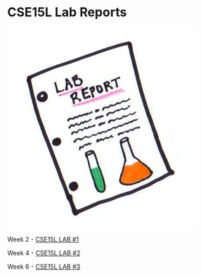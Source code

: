 # CSE15L Lab Reports

![Image](misc_images\lab_report_image.jpg)
    
Week 2 - [CSE15L LAB #1](https://abijitj.github.io/cse15l-lab-reports/lab-1/lab-report-1-week-2) 
 
Week 4 - [CSE15L LAB #2](https://abijitj.github.io/cse15l-lab-reports/lab-2/lab-report-2-week-4)

Week 6 - [CSE15L LAB #3](https://abijitj.github.io/cse15l-lab-reports/lab-2/lab-report-3-week-6)

